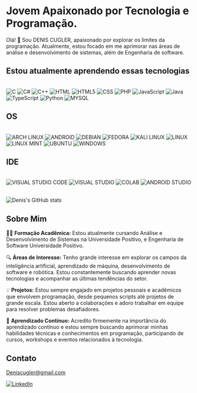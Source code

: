 # Jovem Apaixonado por Tecnologia e Programação.

Olá! 👋 Sou DENIS CUGLER, apaixonado por explorar os limites da programação. Atualmente, estou focado em me aprimorar nas áreas de análise e desenvolvimento de sistemas, além de Engenharia de software.



## Estou atualmente aprendendo essas tecnologias  

<div style="display: inline_block"><br/>
<img aling="center" alt="C" src="https://img.shields.io/badge/C-00599C?style=for-the-badge&logo=c&logoColor=white" />
<img aling="center" alt="C#" src="https://img.shields.io/badge/C%23-239120?style=for-the-badge&logo=c-sharp&logoColor=white" />
<img aling="center" alt="C++" src="https://img.shields.io/badge/C%2B%2B-00599C?style=for-the-badge&logo=c%2B%2B&logoColor=white" />
<img aling="center" alt="HTML" src="https://img.shields.io/badge/HTML-239120?style=for-the-badge&logo=html5&logoColor=white" />
<img aling="center" alt="HTML5" src="https://img.shields.io/badge/HTML5-E34F26?style=for-the-badge&logo=html5&logoColor=white" />
<img aling="center" alt="CSS" src="https://img.shields.io/badge/CSS-239120?&style=for-the-badge&logo=css3&logoColor=white" />
<img aling="center" alt="PHP" src="https://img.shields.io/badge/PHP-777BB4?style=for-the-badge&logo=php&logoColor=white" />
<img aling="center" alt="JavaScript" src="https://img.shields.io/badge/JavaScript-F7DF1E?style=for-the-badge&logo=javascript&logoColor=black" />
<img aling="center" alt="Java" src="https://img.shields.io/badge/Java-ED8B00?style=for-the-badge&logo=openjdk&logoColor=white" />
<img aling="center" alt="TypeScript" src="https://img.shields.io/badge/TypeScript-007ACC?style=for-the-badge&logo=typescript&logoColor=white" />
<img aling="center" alt="Python" src="https://img.shields.io/badge/Python-14354C?style=for-the-badge&logo=python&logoColor=white" />
<img aling="center" alt="MYSQL" src="https://img.shields.io/badge/MySQL-00000F?style=for-the-badge&logo=mysql&logoColor=white" />

</div>

## OS

<div style="display: inline_block"><br/>
<img aling="center" alt="ARCH LINUX" src="https://img.shields.io/badge/Arch_Linux-1793D1?style=for-the-badge&logo=arch-linux&logoColor=white" />
<img aling="center" alt="ANDROID" src="https://img.shields.io/badge/Android-3DDC84?style=for-the-badge&logo=android&logoColor=white" />
<img aling="center" alt="DEBIAN" src="https://img.shields.io/badge/Debian-A81D33?style=for-the-badge&logo=debian&logoColor=white" />
<img aling="center" alt="FEDORA" src="https://img.shields.io/badge/Fedora-294172?style=for-the-badge&logo=fedora&logoColor=white" />
<img aling="center" alt="KALI LINUX" src="https://img.shields.io/badge/Kali_Linux-557C94?style=for-the-badge&logo=kali-linux&logoColor=white" />
<img aling="center" alt="LINUX" src="https://img.shields.io/badge/Linux-FCC624?style=for-the-badge&logo=linux&logoColor=black" />
<img aling="center" alt="LINUX MINT" src="https://img.shields.io/badge/Linux_Mint-87CF3E?style=for-the-badge&logo=linux-mint&logoColor=white" />
<img aling="center" alt="UBUNTU" src="https://img.shields.io/badge/Ubuntu-E95420?style=for-the-badge&logo=ubuntu&logoColor=white" />
<img aling="center" alt="WINDOWS" src="https://img.shields.io/badge/Windows-0078D6?style=for-the-badge&logo=windows&logoColor=white" />
<img aling="center" alt="" src="" />
<img aling="center" alt="" src="" />
<img aling="center" alt="" src="" />

</div>

## IDE

<div style="display: inline_block"><br/>
<img aling="center" alt="VISUAL STUDIO CODE" src="https://img.shields.io/badge/Visual_Studio_Code-0078D4?style=for-the-badge&logo=visual%20studio%20code&logoColor=whi" />
<img aling="center" alt="VISUAL STUDIO" src="https://img.shields.io/badge/Visual_Studio-5C2D91?style=for-the-badge&logo=visual%20studio&logoColor=white" />
<img aling="center" alt="COLAB" src="https://img.shields.io/badge/Colab-F9AB00?style=for-the-badge&logo=googlecolab&color=525252" />
<img aling="center" alt="ANDROID STUDIO" src="https://img.shields.io/badge/Android_Studio-3DDC84?style=for-the-badge&logo=android-studio&logoColor=white" />
<img aling="center" alt="" src="" />
<img aling="center" alt="" src="" />
<img aling="center" alt="" src="" />
<img aling="center" alt="" src="" />
<img aling="center" alt="" src="" />


</div>








![Denis's GitHub stats](https://github-readme-stats.vercel.app/api?username=Dcugleer&show_icons=true&theme=tokyonight)










## Sobre Mim

👨‍💻 **Formação Acadêmica:** 
Estou atualmente cursando Análise e Desenvolvimento de Sistemas na  Universidade Positivo, e
Engenharia de Software  Universidade Positivo.

🔍 **Áreas de Interesse:** Tenho grande interesse em explorar os campos da inteligência artificial, aprendizado de máquina, desenvolvimento de software e robótica. Estou constantemente buscando aprender novas tecnologias e acompanhar as últimas tendências do setor.

💡 **Projetos:** Estou sempre engajado em projetos pessoais e acadêmicos que envolvem programação, desde pequenos scripts até projetos de grande escala. Estou aberto a colaborações e adoro trabalhar em equipe para resolver problemas desafiadores.

🌱 **Aprendizado Contínuo:** Acredito firmemente na importância do aprendizado contínuo e estou sempre buscando aprimorar minhas habilidades técnicas e conhecimentos em programação, participando de cursos, workshops e eventos relacionados à tecnologia.

## Contato

Deniscugler@gmail.com




 [![LinkedIn](https://img.shields.io/badge/LinkedIn-0077B5?style=for-the-badge&logo=linkedin&logoColor=white)](https://www.linkedin.com/in/denis-cugler/)



